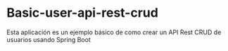 # Basic-user-api-rest-crud
Esta aplicación es un ejemplo básico de como crear un API Rest CRUD de usuarios usando Spring Boot
